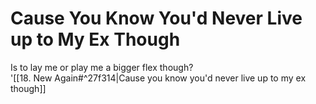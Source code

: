 # Cause You Know You'd Never Live up to My Ex Though

Is to lay me or play me a bigger flex though?  
'[[18. New Again#^27f314|Cause you know you'd never live up to my ex though]]

